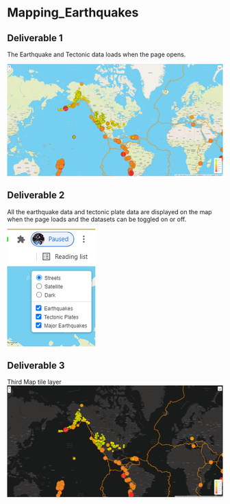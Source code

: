 # Mapping_Earthquakes

## Deliverable 1

The Earthquake and Tectonic data loads when the page opens. 

![](https://github.com/c3crocks/Mapping_Earthquakes/blob/main/Earthquake_Challenge/images/StreetView.PNG)

## Deliverable 2

All the earthquake data and tectonic plate data are displayed on the map when the page loads and the datasets can be toggled on or off.

![](https://github.com/c3crocks/Mapping_Earthquakes/blob/main/Earthquake_Challenge/images/DataOn_OffOptions.PNG)

## Deliverable 3

Third Map tile layer
![](https://github.com/c3crocks/Mapping_Earthquakes/blob/main/Earthquake_Challenge/images/DarkView.PNG)

